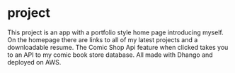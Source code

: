 # project

This project is an app with a portfolio style home page introducing myself. On the homepage there are links to all of my latest projects and a downloadable resume. The Comic Shop Api feature when clicked takes you to an API to my comic book store database. All made with Dhango and deployed on AWS.